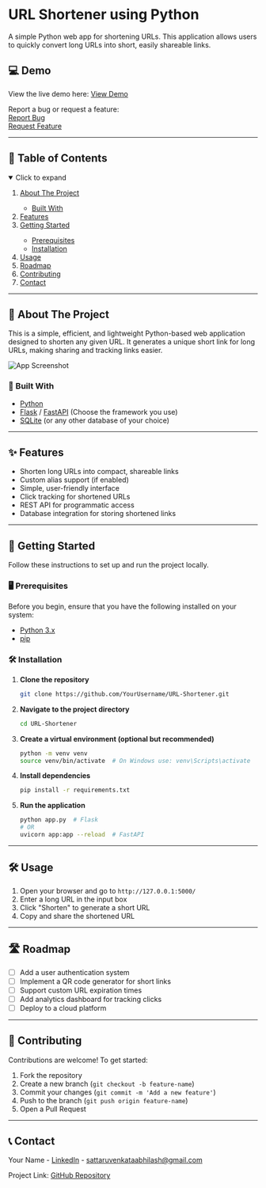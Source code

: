 # URL Shortener using Python

A simple Python web app for shortening URLs. This application allows users to quickly convert long URLs into short, easily shareable links.

## 💻 Demo
View the live demo here: [View Demo](https://github.com/YourUsername/URL-Shortener)

Report a bug or request a feature:  
[Report Bug](https://github.com/YourUsername/URL-Shortener/issues)  
[Request Feature](https://github.com/YourUsername/URL-Shortener/issues)

---

## 📑 Table of Contents

<details open="open">
  <summary>Click to expand</summary>
  <ol>
    <li><a href="#about-the-project">About The Project</a></li>
    <ul>
      <li><a href="#built-with">Built With</a></li>
    </ul>
    <li><a href="#features">Features</a></li>
    <li><a href="#getting-started">Getting Started</a></li>
    <ul>
      <li><a href="#prerequisites">Prerequisites</a></li>
      <li><a href="#installation">Installation</a></li>
    </ul>
    <li><a href="#usage">Usage</a></li>
    <li><a href="#roadmap">Roadmap</a></li>
    <li><a href="#contributing">Contributing</a></li>
    <li><a href="#contact">Contact</a></li>
  </ol>
</details>

---

## 📝 About The Project

This is a simple, efficient, and lightweight Python-based web application designed to shorten any given URL. It generates a unique short link for long URLs, making sharing and tracking links easier. 

![App Screenshot](./screenshots/ss1.png)

### 🔧 Built With
* [Python](https://www.python.org/)
* [Flask](https://flask.palletsprojects.com/) / [FastAPI](https://fastapi.tiangolo.com/) (Choose the framework you use)
* [SQLite](https://www.sqlite.org/) (or any other database of your choice)

---

## ✨ Features

- Shorten long URLs into compact, shareable links
- Custom alias support (if enabled)
- Simple, user-friendly interface
- Click tracking for shortened URLs
- REST API for programmatic access
- Database integration for storing shortened links

---

## 🚀 Getting Started

Follow these instructions to set up and run the project locally.

### 🖥️ Prerequisites

Before you begin, ensure that you have the following installed on your system:

* [Python 3.x](https://www.python.org/downloads/)
* [pip](https://pip.pypa.io/en/stable/installation/)

### 🛠️ Installation

1. **Clone the repository**
   ```sh
   git clone https://github.com/YourUsername/URL-Shortener.git
   ```
2. **Navigate to the project directory**
   ```sh
   cd URL-Shortener
   ```
3. **Create a virtual environment (optional but recommended)**
   ```sh
   python -m venv venv
   source venv/bin/activate  # On Windows use: venv\Scripts\activate
   ```
4. **Install dependencies**
   ```sh
   pip install -r requirements.txt
   ```
5. **Run the application**
   ```sh
   python app.py  # Flask
   # OR
   uvicorn app:app --reload  # FastAPI
   ```

---

## 🛠️ Usage

1. Open your browser and go to `http://127.0.0.1:5000/`
2. Enter a long URL in the input box
3. Click "Shorten" to generate a short URL
4. Copy and share the shortened URL

---

## 🛣️ Roadmap

- [ ] Add a user authentication system
- [ ] Implement a QR code generator for short links
- [ ] Support custom URL expiration times
- [ ] Add analytics dashboard for tracking clicks
- [ ] Deploy to a cloud platform

---

## 🤝 Contributing

Contributions are welcome! To get started:

1. Fork the repository
2. Create a new branch (`git checkout -b feature-name`)
3. Commit your changes (`git commit -m 'Add a new feature'`)
4. Push to the branch (`git push origin feature-name`)
5. Open a Pull Request

---

## 📞 Contact

Your Name - [LinkedIn](https://www.linkedin.com/in/svabhilash/) - sattaruvenkataabhilash@gmail.com

Project Link: [GitHub Repository](https://github.com/Abhi-godse/URL-SHORTENER)
